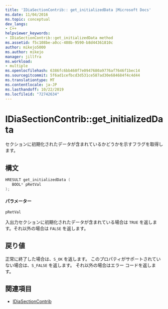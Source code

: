 ```yaml
---
title: 'IDiaSectionContrib:: get_initializedData |Microsoft Docs'
ms.date: 11/04/2016
ms.topic: conceptual
dev_langs:
- C++
helpviewer_keywords:
- IDiaSectionContrib::get_initializedData method
ms.assetid: f5c108be-a0cc-408b-9590-b8d44361810c
author: mikejo5000
ms.author: mikejo
manager: jillfra
ms.workload:
- multiple
ms.openlocfilehash: 6386fc6bb460f7e0947680a9776af7646f1bec14
ms.sourcegitcommit: 5f6ad1cefbcd3d531ce587ad30e684684f4c4d44
ms.translationtype: MT
ms.contentlocale: ja-JP
ms.lasthandoff: 10/22/2019
ms.locfileid: "72742634"
---
```

# <a name="idiasectioncontribget_initializeddata"></a>IDiaSectionContrib::get_initializedData
セクションに初期化されたデータが含まれているかどうかを示すフラグを取得します。

## <a name="syntax"></a>構文

```C++
HRESULT get_initializedData ( 
   BOOL* pRetVal
);
```

#### <a name="parameters"></a>パラメーター
 `pRetVal`

入出力セクションに初期化されたデータが含まれている場合は `TRUE` を返します。それ以外の場合は `FALSE` を返します。

## <a name="return-value"></a>戻り値
 正常に終了した場合は、`S_OK` を返します。 このプロパティがサポートされていない場合は、`S_FALSE` を返します。 それ以外の場合はエラー コードを返します。

## <a name="see-also"></a>関連項目
- [IDiaSectionContrib](../../debugger/debug-interface-access/idiasectioncontrib.md)